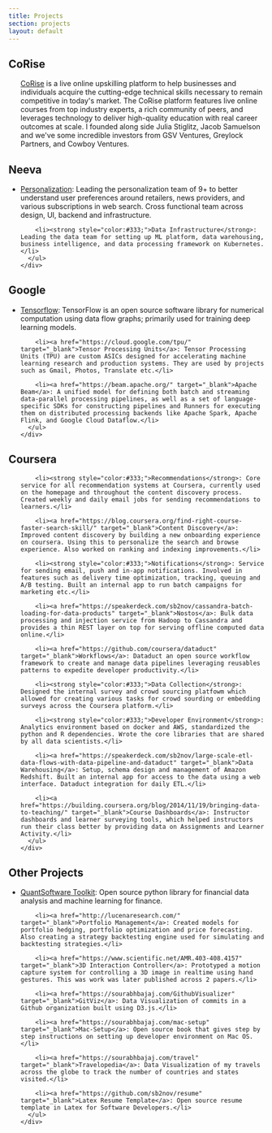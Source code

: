 ```yaml
---
title: Projects
section: projects
layout: default
---
```


<div class="hfeed">

  <!-- CoRise -->
  <div class="hentry post project-batch-title">
    <h2>CoRise</h2>
  </div>

  <div class="hentry post">
    <div class="entry-summary">
      <ul class="project-list">
      <p><a href="https://www.corise.com/" target="_blank">CoRise</a> is a live online upskilling platform to help businesses and individuals acquire the cutting-edge technical skills necessary to remain competitive in today's market. The CoRise platform features live online courses from top industry experts, a rich community of peers, and leverages technology to deliver high-quality education with real career outcomes at scale. I founded along side Julia Stiglitz, Jacob Samuelson and we've some incredible investors from GSV Ventures, Greylock Partners, and Cowboy Ventures.</p>
      </ul>
    </div>

  </div>

  <!-- Neeva -->
  <div class="hentry post project-batch-title">
    <h2>Neeva</h2>
  </div>

  <div class="hentry post">
    <div class="entry-summary">
      <ul class="project-list">
        <li><a href="https://www.neeva.com/" target="_blank">Personalization</a>: Leading the personalization team of 9+ to better understand user preferences around retailers, news providers, and various subscriptions in web search. Cross functional team across design, UI, backend and infrastructure.</li>

        <li><strong style="color:#333;">Data Infrastructure</strong>: Leading the data team for setting up ML platform, data warehousing, business intelligence, and data processing framework on Kubernetes.</li>
      </ul>
    </div>

  </div>

  <!-- Google -->
  <div class="hentry post project-batch-title">
    <h2>Google</h2>
  </div>

  <div class="hentry post">
    <div class="entry-summary">
      <ul class="project-list">
        <li><a href="https://www.tensorflow.org/" target="_blank">Tensorflow</a>: TensorFlow is an open source software library for numerical computation using data flow graphs; primarily used for training deep learning models.</li>

        <li><a href="https://cloud.google.com/tpu/" target="_blank">Tensor Processing Units</a>: Tensor Processing Units (TPU) are custom ASICs designed for accelerating machine learning research and production systems. They are used by projects such as Gmail, Photos, Translate etc.</li>

        <li><a href="https://beam.apache.org/" target="_blank">Apache Beam</a>: A unified model for defining both batch and streaming data-parallel processing pipelines, as well as a set of language-specific SDKs for constructing pipelines and Runners for executing them on distributed processing backends like Apache Spark, Apache Flink, and Google Cloud Dataflow.</li>
      </ul>
    </div>

  </div>

  <!-- Coursera -->
  <div class="hentry post project-batch-title">
    <h2>Coursera</h2>
  </div>

  <div class="hentry post">
    <div class="entry-summary">
      <ul class="project-list">

        <li><strong style="color:#333;">Recommendations</strong>: Core service for all recommendation systems at Coursera, currently used on the homepage and throughout the content discovery process. Created weekly and daily email jobs for sending recommendations to learners.</li>

        <li><a href="https://blog.coursera.org/find-right-course-faster-search-skill/" target="_blank">Content Discovery</a>: Improved content discovery by building a new onboarding experience on coursera. Using this to personalize the search and browse experience. Also worked on ranking and indexing improvements.</li>

        <li><strong style="color:#333;">Notifications</strong>: Service for sending email, push and in-app notifications. Involved in features such as delivery time optimization, tracking, queuing and A/B testing. Built an internal app to run batch campaigns for marketing etc.</li>

        <li><a href="https://speakerdeck.com/sb2nov/cassandra-batch-loading-for-data-products" target="_blank">Nostos</a>: Bulk data processing and injection service from Hadoop to Cassandra and provides a thin REST layer on top for serving offline computed data online.</li>

        <li><a href="https://github.com/coursera/dataduct" target="_blank">Workflows</a>: Dataduct an open source workflow framework to create and manage data pipelines leveraging reusables patterns to expedite developer productivity.</li>

        <li><strong style="color:#333;">Data Collection</strong>: Designed the internal survey and crowd sourcing platfowm which allowed for creating various tasks for crowd sourding or embedding surveys across the Coursera platform.</li>

        <li><strong style="color:#333;">Developer Environment</strong>: Analytics environment based on docker and AWS, standardized the python and R dependencies. Wrote the core libraries that are shared by all data scientists.</li>

        <li><a href="https://speakerdeck.com/sb2nov/large-scale-etl-data-flows-with-data-pipeline-and-dataduct" target="_blank">Data Warehousing</a>: Setup, schema design and management of Amazon Redshift. Built an internal app for access to the data using a web interface. Dataduct integration for daily ETL.</li>

        <li><a href="https://building.coursera.org/blog/2014/11/19/bringing-data-to-teaching/" target="_blank">Course Dashboards</a>: Instructor dashboards and learner surveying tools, which helped instructors run their class better by providing data on Assignments and Learner Activity.</li>
      </ul>
    </div>

  </div>

  <!-- Other Projects -->
  <div class="hentry post project-batch-title">
    <h2>Other Projects</h2>
  </div>

  <div class="hentry post">
    <div class="entry-summary">
      <ul class="project-list">
        <li><a href="http://quantsoftware.gatech.edu/Main_Page" target="_blank">QuantSoftware Toolkit</a>: Open source python library for financial data analysis and machine learning for finance.</li>

        <li><a href="http://lucenaresearch.com/" target="_blank">Portfolio Management</a>: Created models for portfolio hedging, portfolio optimization and price forecasting. Also creating a strategy backtesting engine used for simulating and backtesting strategies.</li>

        <li><a href="https://www.scientific.net/AMR.403-408.4157" target="_blank">3D Interaction Controller</a>: Prototyped a motion capture system for controlling a 3D image in realtime using hand gestures. This was work was later published across 2 papers.</li>

        <li><a href="https://sourabhbajaj.com/GithubVisualizer" target="_blank">GitViz</a>: Data Visualization of commits in a Github organization built using D3.js.</li>

        <li><a href="https://sourabhbajaj.com/mac-setup" target="_blank">Mac-Setup</a>: Open source book that gives step by step instructions on setting up developer environment on Mac OS.</li>

        <li><a href="https://sourabhbajaj.com/travel" target="_blank">Travelopedia</a>: Data Visualization of my travels across the globe to track the number of countries and states visited.</li>

        <li><a href="https://github.com/sb2nov/resume" target="_blank">Latex Resume Template</a>: Open source resume template in Latex for Software Developers.</li>
      </ul>
    </div>

  </div>

</div>
